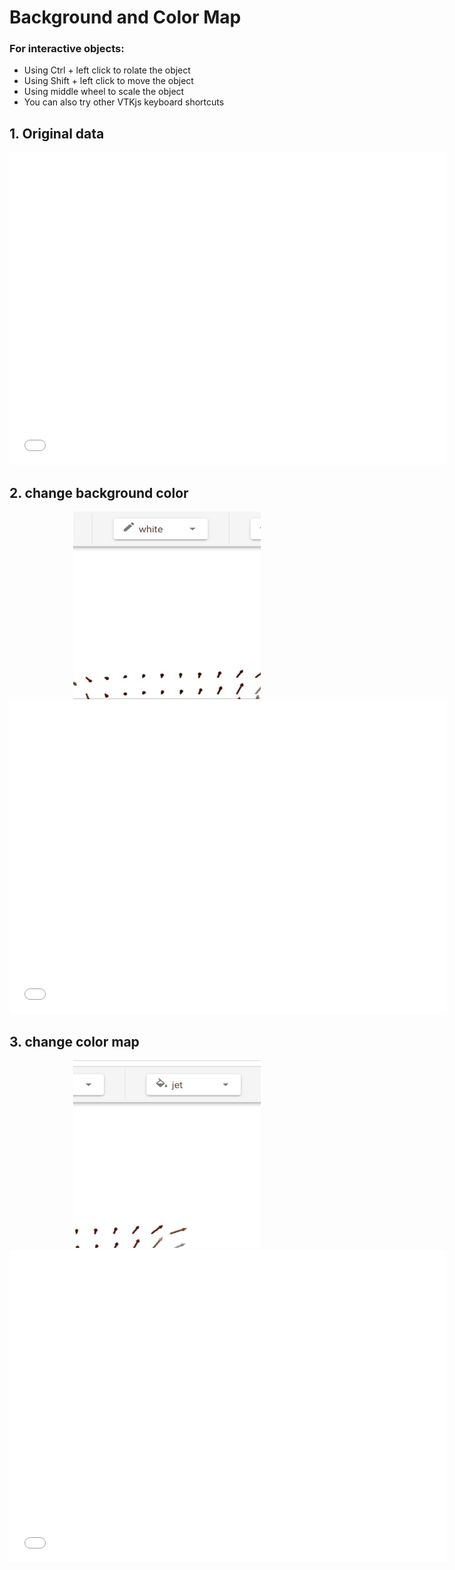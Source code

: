 
# Background and Color Map


### For interactive objects:
* Using Ctrl + left click to rolate the object
* Using Shift + left click to move the object
* Using middle wheel to scale the object
* You can also try other VTKjs keyboard shortcuts

## 1. Original data

<div style="text-align: center;">
<iframe width=700, height=500 frameBorder=0 seamless="seamless" scrolling="no" src="/assets/html/bgc_bg.html"></iframe>
</div>


## 2. change background color

<div style="text-align: center;">
<img width=300, height=300 src="/assets/gif/bgc_bg_cbg.gif" draggable="false">
</div>

<div style="text-align: center;">
<iframe width=700, height=500 frameBorder=0 seamless="seamless" scrolling="no" src="/assets/html/bgc_bg_cbg.html"></iframe>
</div>

## 3. change color map

<div style="text-align: center;">
<img width=300, height=300 src="/assets/gif/bgc_bg_cbgc.gif" draggable="false">
</div>

<div style="text-align: center;">
<iframe width=700, height=500 frameBorder=0 seamless="seamless" scrolling="no" src="/assets/html/bgc_bg_cbgc.html"></iframe>
</div>
